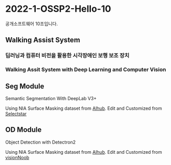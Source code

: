 # 2022-1-OSSP2-Hello-10
공개소프트웨어 10조입니다.

## Walking Assist System

### 딥러닝과 컴퓨터 비전을 활용한 시각장애인 보행 보조 장치
### Walking Assit System with Deep Learning and Computer Vision

## Seg Module

Semantic Segmentation With DeepLab V3+

Using NIA Surface Masking dataset from [AIhub](https://aihub.or.kr/aidata/136).
Edit and Customized from [Selectstar](https://github.com/selectstarofficial/segmentation-selectstar.git)


## OD Module

Object Detection with Detectron2

Using NIA Surface Masking dataset from [AIhub](https://aihub.or.kr/aidata/136).
Edit and Customized from [visionNoob](https://github.com/visionNoob/detectron2_aihub_tutorial)

